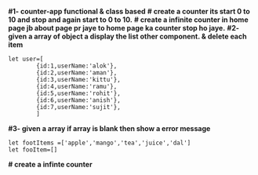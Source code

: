 **#1- counter-app functional & class based**
**# create a counter its start 0 to 10 and stop and again start to 0 to 10.**
**# create a infinite counter in home page jb about page pr jaye to home page ka counter stop ho jaye.** 
**#2- given a array of object a display the list other component. & delete each item**
```
let user=[
        {id:1,userName:'alok'},
        {id:2,userName:'aman'},
        {id:3,userName:'kittu'},
        {id:4,userName:'ramu'},
        {id:5,userName:'rohit'},
        {id:6,userName:'anish'},
        {id:7,userName:'sujit'},
        ]
```

**#3- given a array if array is blank then show a error message**
```
let footItems =['apple','mango','tea','juice','dal']
let fooItem=[]
```

**# create a infinte counter**
